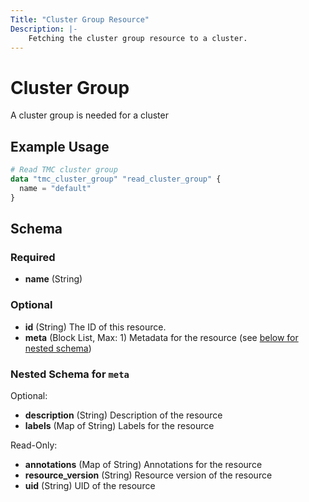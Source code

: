 ```yaml
---
Title: "Cluster Group Resource"
Description: |-
    Fetching the cluster group resource to a cluster.
---
```


# Cluster Group

A cluster group is needed for a cluster

## Example Usage

```terraform
# Read TMC cluster group
data "tmc_cluster_group" "read_cluster_group" {
  name = "default"
}
```

<!-- schema generated by tfplugindocs -->
## Schema

### Required

- **name** (String)

### Optional

- **id** (String) The ID of this resource.
- **meta** (Block List, Max: 1) Metadata for the resource (see [below for nested schema](#nestedblock--meta))

<a id="nestedblock--meta"></a>
### Nested Schema for `meta`

Optional:

- **description** (String) Description of the resource
- **labels** (Map of String) Labels for the resource

Read-Only:

- **annotations** (Map of String) Annotations for the resource
- **resource_version** (String) Resource version of the resource
- **uid** (String) UID of the resource